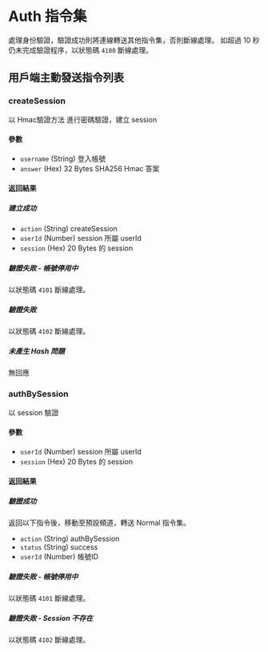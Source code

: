 # Auth 指令集
處理身份驗證，驗證成功則將連線轉送其他指令集，否則斷線處理。
如超過 10 秒仍未完成驗證程序，以狀態碼 `4100` 斷線處理。

## 用戶端主動發送指令列表
### createSession
以 Hmac驗證方法 進行密碼驗證，建立 session
#### 參數
* `username` (String) 登入帳號
* `answer` (Hex) 32 Bytes SHA256 Hmac 答案

#### 返回結果
##### 建立成功
* `action` (String) createSession
* `userId` (Number) session 所屬 userId
* `session` (Hex) 20 Bytes 的 session

##### 驗證失敗 - 帳號停用中
以狀態碼 `4101` 斷線處理。

##### 驗證失敗
以狀態碼 `4102` 斷線處理。

##### 未產生 Hash 問題
無回應

### authBySession
以 session 驗證
#### 參數
* `userId` (Number) session 所屬 userId
* `session` (Hex) 20 Bytes 的 session

#### 返回結果
##### 驗證成功
返回以下指令後，移動至預設頻道，轉送 Normal 指令集。

* `action` (String) authBySession
* `status` (String) success
* `userId` (Number) 帳號ID

##### 驗證失敗 - 帳號停用中
以狀態碼 `4101` 斷線處理。

##### 驗證失敗 - Session 不存在
以狀態碼 `4102` 斷線處理。
